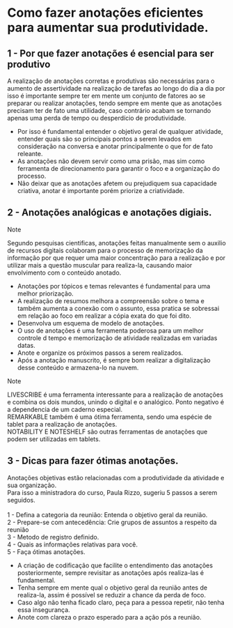 # Como fazer anotações eficientes para aumentar sua produtividade.
## 1 - Por que fazer anotações é esencial para ser produtivo
A realização de anotações corretas e produtivas são necessárias para o aumento de assertividade na realização de tarefas ao longo do dia a dia por isso é importante sempre ter em mente um conjunto de fatores ao se preparar ou realizar anotações, tendo sempre em mente que as anotações precisam ter de fato uma utilidade, caso contrário acabam se tornando apenas uma perda de tempo ou desperdício de produtividade. <br>

- Por isso é fundamental entender o objetivo geral de qualquer atividade, entender quais são so principais pontos a serem levados em consideração na conversa e anotar principalmente o que for de fato releante.  <br>
- As anotações não devem servir como uma prisão, mas sim como ferramenta de direcionamento para garantir o foco e a organização do processo. <br>
- Não deixar que as anotações afetem ou prejudiquem sua capacidade criativa, anotar é importante porém priorize a criatividade. <br>

## 2 - Anotações analógicas e anotações digiais.
> [!NOTE]
> Segundo pesquisas cientificas, anotações feitas manualmente sem o auxilio de recursos digitais colaboram para o processo de memorização da informação por que requer uma maior concentração para a realização e por utilizar mais a questão muscular para realiza-la, causando maior envolvimento com o conteúdo anotado.

- Anotações por tópicos e temas relevantes é fundamental para uma melhor priorização.
- A realização de resumos melhora a compreensão sobre o tema e também aumenta a conexão com o assunto, essa pratica se sobressai em relação ao foco em realizar a cópia exata do que foi dito.
- Desenvolva um esquema de modelo de anotações.
- O uso de anotações é uma ferramenta poderosa para um melhor controle d tempo e memorização de atividade realizadas em variadas datas.
- Anote e organize os próximos passos a serem realizados.
- Após a anotação manuscrito, é sempre bom realizar a digitalização desse conteúdo e armazena-lo na nuvem.
> [!NOTE]
> LIVESCRIBE é uma ferramenta interessante para a realização de anotações e combina os dois mundos, unindo o digital e o analógico. Ponto negativo é a dependencia de um caderno especial. <br>
> REMARKABLE também é uma ótima ferramenta, sendo uma espécie de tablet para a realização de anotações. <br>
> NOTABILITY E NOTESHELF são outras ferramentas de anotações que podem ser utilizadas em tablets. <br>

## 3 - Dicas para fazer ótimas anotações.
Anotações objetivas estão relacionadas com a produtividade da atividade e sua organização. <br>
Para isso a ministradora do curso, Paula Rizzo, sugeriu 5 passos a serem seguidos. <br>
 <br> 1 - Defina a categoria da reunião: Entenda o objetivo geral da reunião. <br>
 2 - Prepare-se com antecedência: Crie grupos de assuntos a respeito da reunião <br>
 3 - Metodo de registro definido. <br>
 4 - Quais as informações relativas para você. <br>
 5 - Faça ótimas anotações. <br>

 - A criação de codificação que facilite o entendimento das anotações posteriormente, sempre revisitar as anotações após realiza-las é fundamental.
 - Tenha sempre em mente qual o objetivo geral da reunião antes de realiza-la, assim é possível se reduzir a chance da perda de foco.
 - Caso algo não tenha ficado claro, peça para a pessoa repetir, não tenha essa insegurança.
 - Anote com clareza o prazo esperado para a ação pós a reunião.
